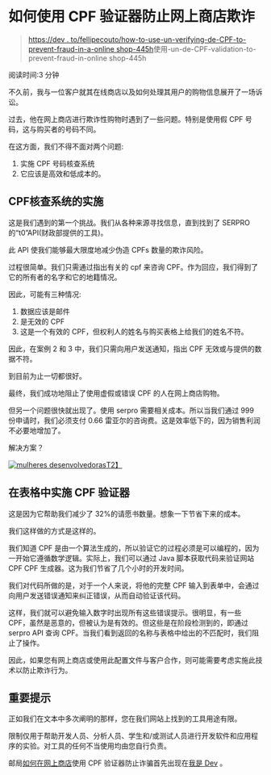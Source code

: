 # 如何使用 CPF 验证器防止网上商店欺诈

> [https://dev . to/fellipecouto/how-to-use-un-verifying-de-CPF-to-prevent-fraud-in-a-online shop-445h](https://dev.to/fellipecouto/como-usar-um-validador-de-cpf-para-prevenir-fraudes-numa-loja-online-445h)使用-un-de-CPF-validation-to-prevent-fraud-in-online shop-445h

阅读时间:3 分钟

不久前，我与一位客户就其在线商店以及如何处理其用户的购物信息展开了一场诉讼。

过去，他在网上商店进行欺诈性购物时遇到了一些问题。特别是使用假 CPF 号码，这与购买者的号码不同。

在这方面，我们不得不面对两个问题:

1.  实施 CPF 号码核查系统
2.  它应该是高效和低成本的。

## **CPF**核查系统的实施

这是我们遇到的第一个挑战。我们从各种来源寻找信息，直到找到了 SERPRO 的“t0”API(财政部提供的工具)。

此 API 使我们能够最大限度地减少伪造 CPFs 数量的欺诈风险。

过程很简单。我们只需通过指出有关的 cpf 来咨询 CPF。作为回应，我们得到了它的所有者的名字和它的地籍情况。

因此，可能有三种情况:

1.  数据应该是邮件
2.  是无效的 CPF
3.  这是一个有效的 CPF，但权利人的姓名与购买表格上给我们的姓名不符。

因此，在案例 2 和 3 中，我们只需向用户发送通知，指出 CPF 无效或与提供的数据不符。

到目前为止一切都很好。

最终，我们成功地阻止了使用虚假或错误 CPF 的人在网上商店购物。

但另一个问题很快就出现了。使用 serpro 需要相关成本。所以当我们通过 999 份申请时，我们必须支付 0.66 雷亚尔的咨询费。这是效率低下的，因为销售利润不必要地增加了。

解决方案？

[![mulheres desenvolvedoras](../Images/4c5f3048d7a15c5ad3d627708587f5f3.png)T2】](////app.vulpi.com.br/jobs)

## [](#implementar-um-validador-cpf-no-formul%C3%A1rio)**在表格**中实施 CPF 验证器

这是因为它帮助我们减少了 32%的请愿书数量。想象一下节省下来的成本。

我们这样做的方式是这样的。

我们知道 CPF 是由一个算法生成的，所以验证它的过程必须是可以编程的，因为一开始它遵循数学逻辑。实际上，我们可以通过 Java 脚本获取代码来验证网站 CPF CPF 生成器。这为我们节省了几个小时的开发时间。

我们对代码所做的是，对于一个人来说，将他的完整 CPF 输入到表单中，会通过向用户发送错误通知来纠正错误，从而自动验证该代码。

这样，我们就可以避免输入数字时出现所有这些错误提示。很明显，有一些 CPF，虽然是恶意的，但被认为是有效的。但这些是在阶段检测到的，即通过 serpro API 查询 CPF。当我们看到返回的名称与表格中给出的不匹配时，我们阻止了操作。

因此，如果您有网上商店或使用此配置文件与客户合作，则可能需要考虑实施此技术以防止欺诈行为。

## [](#importante)重要提示

正如我们在文本中多次阐明的那样，您在我们网站上找到的工具用途有限。

限制仅用于帮助开发人员、分析人员、学生和/或测试人员进行开发软件和应用程序的实验。对工具的任何不当使用均由您自行负责。

邮局[如何在网上商店](////eusoudev.com.br/validador-de-cpf/)使用 CPF 验证器防止诈骗首先出现在[我是 Dev](////eusoudev.com.br) 。
